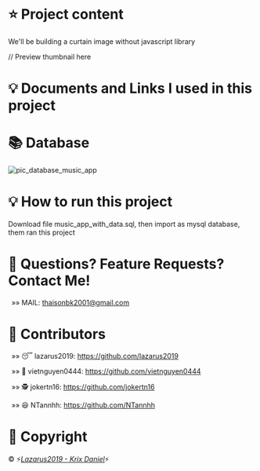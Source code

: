 # &#11088; Project content
<p>We'll be building a curtain image without javascript library</p>

// Preview thumbnail here

# &#128161; Documents and Links I used in this project

# &#128218; Database
![pic_database_music_app](https://user-images.githubusercontent.com/62226062/145673162-d5e6c4f6-3adf-4a34-966f-d946ab45743c.jpg)

# &#128161; How to run this project
Download file music_app_with_data.sql, then import as mysql database, them ran this project

# &#128140; Questions? Feature Requests? Contact Me!
<p>&ensp;&raquo;&raquo; MAIL: <a href="mailto:thaisonbk2001@gmail.com">thaisonbk2001@gmail.com</a></p>

# &#128075; Contributors
<p>&ensp;&raquo;&raquo; &#128564; lazarus2019: <a href="https://github.com/lazarus2019">https://github.com/lazarus2019</a></p>
<p>&ensp;&raquo;&raquo; &#128126; vietnguyen0444: <a href="https://github.com/vietnguyen0444">https://github.com/vietnguyen0444</a></p>
<p>&ensp;&raquo;&raquo; &#128373; jokertn16: <a href="https://github.com/jokertn16">https://github.com/jokertn16</a></p>
<p>&ensp;&raquo;&raquo; &#128518; NTannhh: <a href="https://github.com/NTannhh">https://github.com/NTannhh</a></p>

# &#128204; Copyright
<p>&copy; &#9889;<a style="font-style: italic;" href="https://www.facebook.com/nts.nguyen.3701/">Lazarus2019 - Krix Daniel</a>&#9889;</p>
